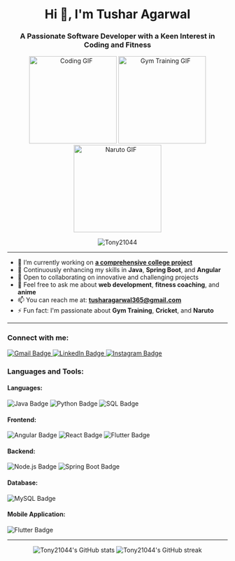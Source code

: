 <h1 align="center">Hi 👋, I'm Tushar Agarwal</h1>
<h3 align="center">A Passionate Software Developer with a Keen Interest in Coding and Fitness</h3>

<p align="center">
  <img src="https://media.giphy.com/media/Y4ak9Ki2GZCbJxAnJD/giphy.gif" width="200" alt="Coding GIF">
  <img src="https://media.giphy.com/media/26n6WywJyh39n1pBu/giphy.gif" width="200" alt="Gym Training GIF">
  <img src="https://media.giphy.com/media/4Zo41lhzKt6iZ8xff9/giphy.gif" width="200" alt="Naruto GIF">
</p>

<p align="center">
  <img src="https://komarev.com/ghpvc/?username=Tony21044&label=Profile%20views&color=129e00&style=plastic" alt="Tony21044" />
</p>

---

- 🔭 I’m currently working on **[a comprehensive college project](https://github.com/Tony21044/college-project)**
- 🌱 Continuously enhancing my skills in **Java**, **Spring Boot**, and **Angular**
- 👯 Open to collaborating on innovative and challenging projects
- 💬 Feel free to ask me about **web development**, **fitness coaching**, and **anime**
- 📫 You can reach me at: **tusharagarwal365@gmail.com**
- ⚡ Fun fact: I'm passionate about **Gym Training**, **Cricket**, and **Naruto**

---

### Connect with me:
<p align="left">
  <a href="mailto:tusharagarwal365@gmail.com">
    <img src="https://img.shields.io/badge/Email-D14836?style=for-the-badge&logo=gmail&logoColor=white" alt="Gmail Badge"/>
  </a>
  <a href="https://www.linkedin.com/in/tushar-agarwal-21044">
    <img src="https://img.shields.io/badge/LinkedIn-0077B5?style=for-the-badge&logo=linkedin&logoColor=white" alt="LinkedIn Badge"/>
  </a>
  <a href="https://www.instagram.com/your-instagram-handle">
    <img src="https://img.shields.io/badge/Instagram-E4405F?style=for-the-badge&logo=instagram&logoColor=white" alt="Instagram Badge"/>
  </a>
</p>

### Languages and Tools:
#### Languages:
<p align="left">
  <img src="https://img.shields.io/badge/Java-ED8B00?style=for-the-badge&logo=java&logoColor=white" alt="Java Badge"/>
  <img src="https://img.shields.io/badge/Python-3776AB?style=for-the-badge&logo=python&logoColor=white" alt="Python Badge"/>
  <img src="https://img.shields.io/badge/SQL-4479A1?style=for-the-badge&logo=mysql&logoColor=white" alt="SQL Badge"/>
</p>

#### Frontend:
<p align="left">
  <img src="https://img.shields.io/badge/Angular-DD0031?style=for-the-badge&logo=angular&logoColor=white" alt="Angular Badge"/>
  <img src="https://img.shields.io/badge/React-61DAFB?style=for-the-badge&logo=react&logoColor=white" alt="React Badge"/>
  <img src="https://img.shields.io/badge/Flutter-02569B?style=for-the-badge&logo=flutter&logoColor=white" alt="Flutter Badge"/>
</p>

#### Backend:
<p align="left">
  <img src="https://img.shields.io/badge/Node.js-339933?style=for-the-badge&logo=nodedotjs&logoColor=white" alt="Node.js Badge"/>
  <img src="https://img.shields.io/badge/Spring%20Boot-6DB33F?style=for-the-badge&logo=spring-boot&logoColor=white" alt="Spring Boot Badge"/>
</p>

#### Database:
<p align="left">
  <img src="https://img.shields.io/badge/MySQL-4479A1?style=for-the-badge&logo=mysql&logoColor=white" alt="MySQL Badge"/>
</p>

#### Mobile Application:
<p align="left">
  <img src="https://img.shields.io/badge/Flutter-02569B?style=for-the-badge&logo=flutter&logoColor=white" alt="Flutter Badge"/>
</p>

---

<p align="center">
  <img src="https://github-readme-stats.vercel.app/api?username=Tony21044&show_icons=true&theme=radical" alt="Tony21044's GitHub stats" />
  <img src="https://github-readme-streak-stats.herokuapp.com/?user=Tony21044&theme=radical" alt="Tony21044's GitHub streak" />
</p>

